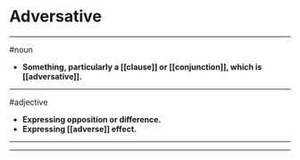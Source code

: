# Adversative
---
#noun
- **Something, particularly a [[clause]] or [[conjunction]], which is [[adversative]].**
---
#adjective
- **Expressing opposition or difference.**
- **Expressing [[adverse]] effect.**
---
---
